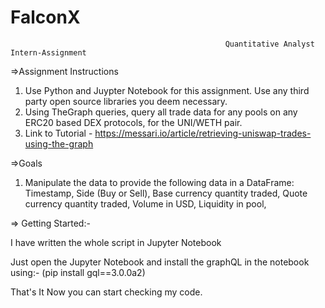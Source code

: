 # FalconX

                                                    Quantitative Analyst Intern-Assignment
                                                    

=>Assignment Instructions
1. Use Python and Juypter Notebook for this assignment. Use any third party open source libraries
you deem necessary.
2. Using TheGraph queries, query all trade data for any pools on any ERC20 based DEX protocols,
for the UNI/WETH pair.
3. Link to Tutorial - https://messari.io/article/retrieving-uniswap-trades-using-the-graph

=>Goals
1. Manipulate the data to provide the following data in a DataFrame: Timestamp, Side (Buy or Sell),
Base currency quantity traded, Quote currency quantity traded, Volume in USD, Liquidity in pool,

=> Getting Started:-

I have written the whole script in Jupyter Notebook

Just open the Jupyter Notebook and install the graphQL in the notebook using:-
(pip install gql==3.0.0a2)

That's It Now you can start checking my code.
